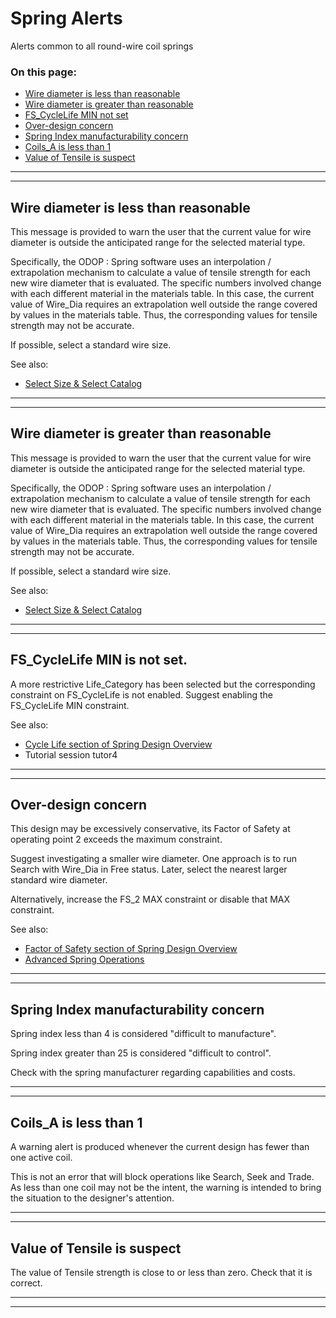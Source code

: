 # Spring Alerts &nbsp; 

Alerts common to all round-wire coil springs 

### On this page:   
 - [Wire diameter is less than reasonable](alerts.html#Wire_Dia_LT_reasonable)  
 - [Wire diameter is greater than reasonable](alerts.html#Wire_Dia_GT_reasonable)  
 - [FS_CycleLife MIN not set](alerts.html#FS_CycleLife_MIN_not_set)  
 - [Over-design concern](alerts.html#OverDesign)  
 - [Spring Index manufacturability concern](alerts.html#SI_manufacturability)  
 - [Coils_A is less than 1](alerts.html#Coils_A_LT_1)  
 - [Value of Tensile is suspect](alerts.html#TensileValueSuspect)  

___

<a id="Wire_Dia_LT_reasonable"></a>  
___

## Wire diameter is less than reasonable 
This message is provided to warn the user that the current value for wire diameter is outside 
the anticipated range for the selected material type. 

Specifically, the ODOP : Spring software uses an interpolation / extrapolation mechanism to calculate a value 
of tensile strength for each new wire diameter that is evaluated. 
The specific numbers involved change with each different material in the materials table. 
In this case, the current value of Wire_Dia requires an extrapolation well outside the range covered by values in 
the materials table. 
Thus, the corresponding values for tensile strength may not be accurate. 

If possible, select a standard wire size. 

 See also: 
 - [Select Size & Select Catalog](/docs/Help/SpringDesign/selectSizeCatalog.html)

___

<a id="Wire_Dia_GT_reasonable"></a>  
___

## Wire diameter is greater than reasonable 
This message is provided to warn the user that the current value for wire diameter is outside 
the anticipated range for the selected material type. 

Specifically, the ODOP : Spring software uses an interpolation / extrapolation mechanism to calculate a value 
of tensile strength for each new wire diameter that is evaluated. 
The specific numbers involved change with each different material in the materials table. 
In this case, the current value of Wire_Dia requires an extrapolation well outside the range covered by values in 
the materials table. 
Thus, the corresponding values for tensile strength may not be accurate. 

If possible, select a standard wire size. 

 See also: 
 - [Select Size & Select Catalog](/docs/Help/SpringDesign/selectSizeCatalog.html)


___

<a id="FS_CycleLife_MIN_not_set"></a>  
___

## FS_CycleLife MIN is not set. 
A more restrictive Life_Category has been selected but 
the corresponding constraint on FS_CycleLife is not enabled. 
Suggest enabling the FS_CycleLife MIN constraint. 

See also: 
 - [Cycle Life section of Spring Design Overview](/docs/Help/SpringDesign/spring_oview.html#cycleLife)  
 - Tutorial session tutor4  

___

<a id="OverDesign"></a>  
___

## Over-design concern 
This design may be excessively conservative, 
its Factor of Safety at operating point 2 exceeds the maximum constraint.  

Suggest investigating a smaller wire diameter. 
One approach is to run Search with Wire_Dia in Free status.
Later, select the nearest larger standard wire diameter.  

Alternatively, increase the FS_2 MAX constraint or disable that MAX constraint. 

See also: 
 - [Factor of Safety section of Spring Design Overview](/docs/Help/SpringDesign/spring_oview.html#FoS)  
 - [Advanced Spring Operations](/docs/Help/SpringDesign/advancedSpringOperations.html)  

___

<a id="SI_manufacturability"></a>  
___

## Spring Index manufacturability concern 
Spring index less than 4 is considered "difficult to manufacture".  

Spring index greater than 25 is considered "difficult to control".  

Check with the spring manufacturer regarding capabilities and costs. 

___

<a id="Coils_A_LT_1"></a>  
___

## Coils_A is less than 1 
A warning alert is produced whenever the current design has fewer than one active coil.  

This is not an error that will block operations like Search, Seek and Trade. 
As less than one coil may not be the intent, the warning is intended to bring the situation to the designer's attention. 

___

<a id="TensileValueSuspect"></a>  
___

## Value of Tensile is suspect 
  
The value of Tensile strength is close to or less than zero.
Check that it is correct.  

___

<a id="padding"></a>  
___

##  
  
  &nbsp;   
  
  &nbsp;   
  
  &nbsp;   
  
  &nbsp;   
  
  &nbsp;   
  
  &nbsp;   
  
  &nbsp;   
  
  &nbsp;   
  
  &nbsp;   
  
  &nbsp;   
  
  &nbsp;   
  
  &nbsp;   
  
  &nbsp;   

